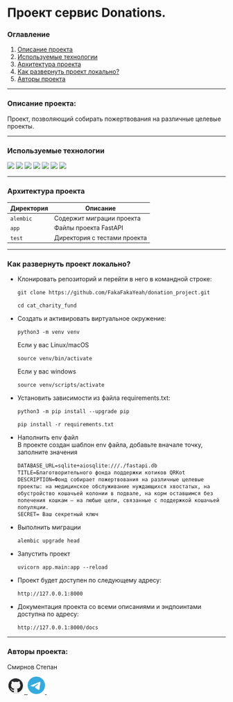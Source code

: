 # Проект сервис Donations. 

### Оглавление
<ol>
 <li><a href="#description">Описание проекта</a></li>
 <li><a href="#stack">Используемые технологии</a></li>
 <li><a href="#architecture">Архитектура проекта</a></li>
 <li><a href="#start_project">Как развернуть проект локально?</a></li>
 <li><a href="#author">Авторы проекта</a></li>
</ol>


---
### Описание проекта:<a name="description"></a>
Проект, позволяющий собирать пожертвования на различные целевые проекты.

---
### **Используемые технологии**<a name="stack"></a>

![](https://img.shields.io/badge/Python-grey?style=for-the-badge&logo=python&logoColor=yellow)
![](https://img.shields.io/badge/Fast_API-3CB371?style=for-the-badge&logo=fastapi&logoColor=white)
![](https://img.shields.io/badge/SQL_Alchemy-red?style=for-the-badge)
![](https://img.shields.io/badge/Git_Hub-grey?style=for-the-badge&logo=github&logoColor=white)
![](https://img.shields.io/badge/PYTEST-blue?style=for-the-badge&logo=pytest&logoColor=white)
![](https://img.shields.io/badge/ALEMBIC-FFA500?style=for-the-badge)
![](https://img.shields.io/badge/uvicorn-FF00FF?style=for-the-badge)


---
### Архитектура проекта<a name="architecture"></a>

| Директория | Описание                     |
|------------|------------------------------|
| `alembic`  | Содержит миграции проекта    |
| `app`      | Файлы проекта  FastAPI       |
| `test`     | Директория с тестами проекта |                             
---
### Как развернуть проект локально?<a name="start_project"></a>

* Клонировать репозиторий и перейти в него в командной строке:

  ```
  git clone https://github.com/FakaFakaYeah/donation_project.git
  ```

  ```
  cd cat_charity_fund
  ```

* Cоздать и активировать виртуальное окружение:

  ```
  python3 -m venv venv
  ```

   Если у вас Linux/macOS

    ```
    source venv/bin/activate
    ```
   Если у вас windows

    ```
    source venv/scripts/activate
    ```
  
* Установить зависимости из файла requirements.txt:

  ```
  python3 -m pip install --upgrade pip
  ```

  ```
  pip install -r requirements.txt
  ```

* Наполнить env файл<br>
  В проекте создан шаблон env файла, добавьте вначале точку, заполните значения
  
  ```
  DATABASE_URL=sqlite+aiosqlite:///./fastapi.db
  TITLE=Благотворительного фонда поддержки котиков QRKot
  DESCRIPTION=Фонд собирает пожертвования на различные целевые проекты: на медицинское обслуживание нуждающихся хвостатых, на обустройство кошачьей колонии в подвале, на корм оставшимся без попечения кошкам — на любые цели, связанные с поддержкой кошачьей популяции.
  SECRET= Ваш секретный ключ
  ```

* Выполнить миграции
  ```
  alembic upgrade head
  ```


* Запустить проект

  ```
  uvicorn app.main:app --reload
  ```

* Проект будет доступен по следующему адресу:

  ```
  http://127.0.0.1:8000 
  ```

* Документация проекта со всеми описаниями и эндпоинтами доступна по адресу:

  ```
  http://127.0.0.1:8000/docs
  ```

---
### Авторы проекта:<a name="author"></a>
Смирнов Степан
<div>
  <a href="https://github.com/FakaFakaYeah">
    <img src="https://github.com/FakaFakaYeah/FakaFakaYeah/blob/main/files/images/GitHub.png" title="GitHub" alt="Github" width="39" height="39"/>&nbsp
  </a>
  <a href="https://t.me/s_smirnov_work" target="_blank">
      <img src="https://github.com/FakaFakaYeah/FakaFakaYeah/blob/main/files/images/telegram.png" title="Telegram" alt="Telegram" width="40" height="40"/>&nbsp
  </a>
</div>
